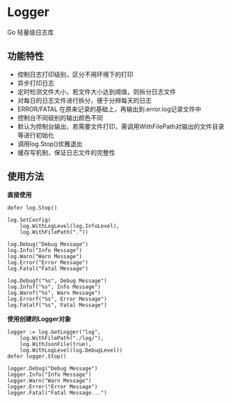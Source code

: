 # Logger

Go 轻量级日志库

## 功能特性

* 控制日志打印级别，区分不用环境下的打印
* 异步打印日志
* 定时检测文件大小，若文件大小达到阈值，则拆分日志文件
* 对每日的日志文件进行拆分，便于分辨每天的日志
* ERROR/FATAL 在原来记录的基础上，再输出到.error.log记录文件中
* 控制台不同级别的输出颜色不同
* 默认为控制台输出，若需要文件打印，需调用WithFilePath对输出的文件目录等进行初始化
* 调用log.Stop()优雅退出
* 缓存写机制，保证日志文件的完整性

## 使用方法

**直接使用**

```
defer log.Stop()

log.SetConfig(
    log.WithLogLevel(log.InfoLevel),
    log.WithFilePath("."))

log.Debug("Debug Message")
log.Info("Info Message")
log.Warn("Warn Message")
log.Error("Error Message")
log.Fatal("Fatal Message")

log.Debugf("%s", Debug Message")
log.Infof("%s", Info Message")
log.Warnf("%s", Warn Message")
log.Errorf("%s", Error Message")
log.Fatalf("%s", Fatal Message")
```

**使用创建的Logger对象**

```
logger := log.GetLogger("log", 
    log.WithFilePath("./log/"),
    log.WithJsonFile(true),
    log.WithLogLevel(log.DebugLevel))
defer logger.Stop()

logger.Debug("Debug Message")
logger.Info("Info Message")
logger.Warn("Warn Message")
logger.Error("Error Message")
logger.Fatal("Fatal Message...")
```